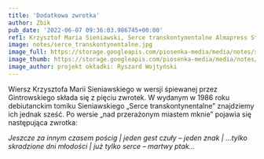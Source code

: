 ```yaml
---
title: 'Dodatkowa zwrotka'
author: Zbik
pub_date: '2022-06-07 09:36:03.986745+00:00'
ref1: Krzysztof Maria Sieniawski, Serce transkontynentalne Almapress Studencka Oficyna Wydawnicza ZSP, Warszawa 1986
image: notes/serce_transkontynentalne.jpg
image_full: https://storage.googleapis.com/piosenka-media/media/notes/serce_transkontynentalne.jpg
image_thumb: https://storage.googleapis.com/piosenka-media/media/notes/serce_transkontynentalne.jpg.0x300_q85_upscale.jpg
image_author: projekt okładki: Ryszard Wojtyński
---
```


Wiersz Krzysztofa Marii Sieniawskiego w wersji śpiewanej przez Gintrowskiego składa się z pięciu zwrotek. W wydanym w 1986 roku debiutanckim tomiku Sieniawskiego „Serce transkontynentalne” znajdziemy ich jednak sześć. Po wersie „nad przerażonym miastem mknie” pojawia się następująca zwrotka:

_Jeszcze za innym czasem pościg |_
_jeden gest czuły – jeden znak |_
_…tylko skradzione dni młodości |_
_już tylko serce – martwy ptak…_